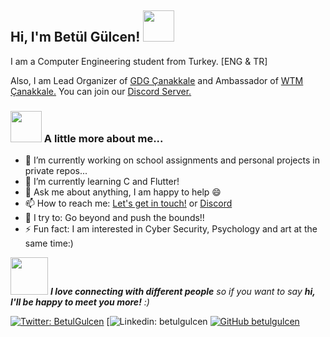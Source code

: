 ### <h2> Hi, I'm Betül Gülcen! <img src="https://media.giphy.com/media/mGcNjsfWAjY5AEZNw6/giphy.gif" width="50"></h2>

I am a Computer Engineering student from Turkey. [ENG & TR] 

Also, I am Lead Organizer of [GDG Çanakkale](https://www.instagram.com/gdgcanakkale/) and Ambassador of [WTM Çanakkale.](https://www.instagram.com/wtmcanakkale/) You can join our [Discord Server.](https://discord.gg/gwzcBVZJXT)
                                                                           
### <img src="https://media.giphy.com/media/VgCDAzcKvsR6OM0uWg/giphy.gif" width="50"> A little more about me...  
- 🔭 I’m currently working on school assignments and personal projects in private repos...
- 🌱 I’m currently learning C and Flutter!
- 💬 Ask me about anything, I am happy to help :smile:
- 📫 How to reach me: [Let's get in touch!](https://www.linkedin.com/in/betulgulcen/) or [Discord](https://discord.gg/gwzcBVZJXT)
- 🧗 I try to: Go beyond and push the bounds!!
- ⚡ Fun fact: I am interested in Cyber Security, Psychology and art at the same time:)

<img src="https://media.giphy.com/media/LnQjpWaON8nhr21vNW/giphy.gif" width="60"> <em><b>I love connecting with different people</b> so if you want to say <b>hi, I'll be happy to meet you more!</b> :)</em>

[![Twitter: BetulGulcen](https://img.shields.io/twitter/follow/BetulGulcen?style=social)](https://twitter.com/BetulGulcen)
[![Linkedin: betulgulcen](https://img.shields.io/badge/-betulgulcen-blue?style=flat-square&logo=Linkedin&logoColor=white&link=https://www.linkedin.com/in/betulgulcen/)
[![GitHub betulgulcen](https://img.shields.io/github/followers/betulgulcen?label=follow&style=social)](https://github.com/betulgulcen)
